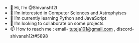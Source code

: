 - 👋 Hi, I’m @Shivansh12t
- 👀 I’m interested in Computer Sciences and Astrophyiscs 
- 🌱 I’m currently learning Python and JavaScript
- 💞️ I’m looking to collaborate on some projects
- 📫 How to reach me : email- tuteja101@gmail.com , discord- shivansh12t#5898

<!---
Shivansh12t/Shivansh12t is a ✨ special ✨ repository because its `README.md` (this file) appears on your GitHub profile.
You can click the Preview link to take a look at your changes.
--->
